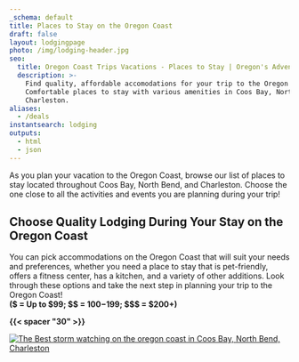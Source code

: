 ```yaml
---
_schema: default
title: Places to Stay on the Oregon Coast
draft: false
layout: lodgingpage
photo: /img/lodging-header.jpg
seo:
  title: Oregon Coast Trips Vacations - Places to Stay | Oregon's Adventure Coast
  description: >-
    Find quality, affordable accomodations for your trip to the Oregon Coast! 
    Comfortable places to stay with various amenities in Coos Bay, North Bend, &
    Charleston.
aliases:
  - /deals
instantsearch: lodging
outputs:
  - html
  - json
---
```

As you plan your vacation to the Oregon Coast, browse our list of places to stay located throughout Coos Bay, North Bend, and Charleston. Choose the one close to all the activities and events you are planning during your trip!

## Choose Quality Lodging During Your Stay on the Oregon Coast

You can pick accommodations on the Oregon Coast that will suit your needs and preferences, whether you need a place to stay that is pet-friendly, offers a fitness center, has a kitchen, and a variety of other additions. Look through these options and take the next step in planning your trip to the Oregon Coast!<br>**($ = Up to $99; $$ = $100-$199; $$$ = $200+)**

**{{< spacer "30" >}}**

<div><a href="/storm-watching"><img alt="The Best storm watching on the oregon coast in Coos Bay, North Bend, Charleston" src="/img/StormWatching-2024-Banner-2048x190.jpg" /></a></div>